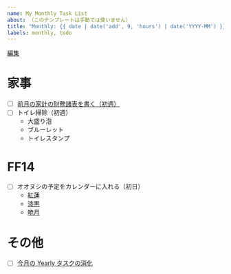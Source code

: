 ```yaml
---
name: My Monthly Task List
about: （このテンプレートは手動では使いません）
title: "Monthly: {{ date | date('add', 9, 'hours') | date('YYYY-MM') }}"
labels: monthly, todo
---
```

[編集](https://github.com/ndxbn/ndxbn/edit/master/.github/ISSUE_TEMPLATE/zz35-monthly-todo.md)

# 家事

- [ ] [前月の家計の財務諸表を書く（初週）](https://moneyforward.com/)
- [ ] トイレ掃除（初週）
  - 大盛り泡
  - ブルーレット
  - トイレスタンプ

# FF14

- [ ] オオヌシの予定をカレンダーに入れる（初日）
  - [紅蓮](https://jp.finalfantasyxiv.com/lodestone/character/433058/blog/4067712/)
  - [漆黒](https://yuworks.net/ff14_5-5_bigfish/)
  - [暁月](https://www.yoidore-rakugaki.blog/2024/01/ff14.html)

# その他

- [ ] [今月の Yearly タスクの消化](https://github.com/ndxbn/ndxbn/issues/1910)
